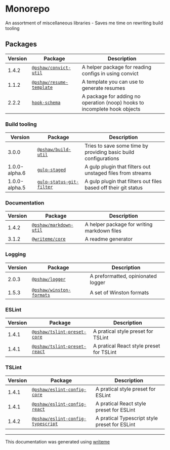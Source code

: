 # Monorepo

An assortment of miscellaneous libraries - Saves me time on rewriting build tooling

## Packages

Version | Package | Description
--- | --- | ---
1.4.2 | [`@pshaw/convict-util`](packages/convict-util/README.md) | A helper package for reading configs in using convict
1.1.2 | [`@pshaw/resume-template`](packages/resume-template/README.md) | A template you can use to generate resumes
2.2.2 | [`hook-schema`](packages/hook-schema/README.md) | A package for adding no operation (noop) hooks to incomplete hook objects

### Build tooling
Version | Package | Description
--- | --- | ---
3.0.0 | [`@pshaw/build-util`](build-packages/build-util/README.md) | Tries to save some time by providing basic build configurations
1.0.0-alpha.6 | [`gulp-staged`](build-packages/gulp-staged/README.md) | A gulp plugin that filters out unstaged files from streams
1.0.0-alpha.5 | [`gulp-status-git-filter`](build-packages/gulp-status-git-filter/README.md) | A gulp plugin that filters out files based off their git status

### Documentation
Version | Package | Description
--- | --- | ---
1.4.2 | [`@pshaw/markdown-util`](packages/markdown-util/README.md) | A helper package for writing markdown files
3.1.2 | [`@writeme/core`](packages/writeme-core/README.md) | A readme generator

### Logging
Version | Package | Description
--- | --- | ---
2.0.3 | [`@pshaw/logger`](packages/logger/README.md) | A preformatted, opinionated logger
1.5.3 | [`@pshaw/winston-formats`](build-packages/winston-formats/README.md) | A set of Winston formats

### ESLint
Version | Package | Description
--- | --- | ---
1.4.1 | [`@pshaw/tslint-preset-core`](build-packages/tslint-preset-core/README.md) | A pratical style preset for TSLint
1.4.1 | [`@pshaw/tslint-preset-react`](build-packages/tslint-preset-react/README.md) | A pratical React style preset for TSLint

### TSLint
Version | Package | Description
--- | --- | ---
1.4.1 | [`@pshaw/eslint-config-core`](build-packages/eslint-config-core/README.md) | A pratical style preset for ESLint
1.4.1 | [`@pshaw/eslint-config-react`](build-packages/eslint-config-react/README.md) | A pratical React style preset for ESLint
1.4.2 | [`@pshaw/eslint-config-typescript`](build-packages/eslint-config-typescript/README.md) | A pratical Typescript style preset for ESLint


---
This documentation was generated using [writeme](https://www.npmjs.com/package/@pshaw/writeme)

